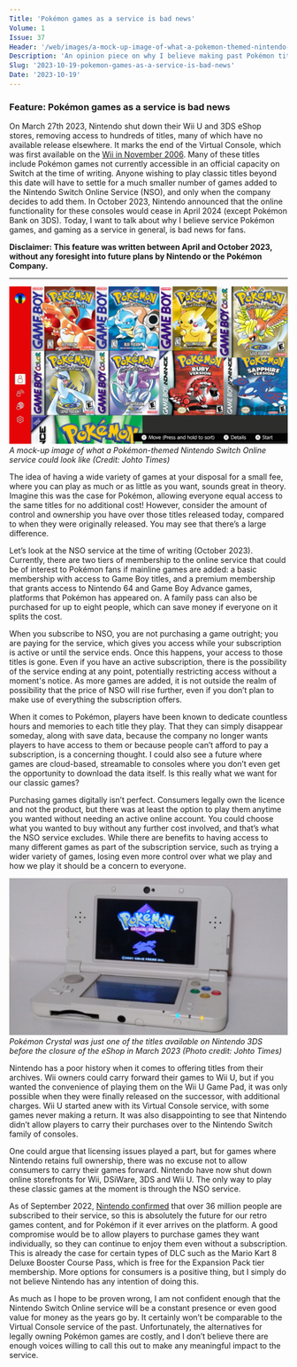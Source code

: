 ```yaml
---
Title: 'Pokémon games as a service is bad news'
Volume: 1
Issue: 37
Header: '/web/images/a-mock-up-image-of-what-a-pokemon-themed-nintendo-switch-online-service-could-look-like-credit-johto.png'
Description: 'An opinion piece on why I believe making past Pokémon titles available as part of a service is a bad idea for fans, along with the latest Pokémon news and more from the Johto Times mailbag.'
Slug: '2023-10-19-pokemon-games-as-a-service-is-bad-news'
Date: '2023-10-19'
---
```

### Feature: Pokémon games as a service is bad news
On March 27th 2023, Nintendo shut down their Wii U and 3DS eShop stores, removing access to hundreds of titles, many of which have no available release elsewhere. It marks the end of the Virtual Console, which was first available on the [Wii in November 2006](https://www.gamedeveloper.com/pc/nintendo-confirms-wii-virtual-console-launch-titles). Many of these titles include Pokémon games not currently accessible in an official capacity on Switch at the time of writing. Anyone wishing to play classic titles beyond this date will have to settle for a much smaller number of games added to the Nintendo Switch Online Service (NSO), and only when the company decides to add them. In October 2023, Nintendo announced that the online functionality for these consoles would cease in April 2024 (except Pokémon Bank on 3DS). Today, I want to talk about why I believe service Pokémon games, and gaming as a service in general, is bad news for fans.

**Disclaimer: This feature was written between April and October 2023, without any foresight into future plans by Nintendo or the Pokémon Company.**

* * *



[![A mock-up image of what a Pokémon-themed Nintendo Switch Online service could look like (Credit: Johto Times)](/web/images/a-mock-up-image-of-what-a-pokemon-themed-nintendo-switch-online-service-could-look-like-credit-johto.png)](/web/images/a-mock-up-image-of-what-a-pokemon-themed-nintendo-switch-online-service-could-look-like-credit-johto.png)*A mock-up image of what a Pokémon-themed Nintendo Switch Online service could look like (Credit: Johto Times)*



The idea of having a wide variety of games at your disposal for a small fee, where you can play as much or as little as you want, sounds great in theory. Imagine this was the case for Pokémon, allowing everyone equal access to the same titles for no additional cost! However, consider the amount of control and ownership you have over those titles released today, compared to when they were originally released. You may see that there’s a large difference.

Let’s look at the NSO service at the time of writing (October 2023). Currently, there are two tiers of membership to the online service that could be of interest to Pokémon fans if mainline games are added: a basic membership with access to Game Boy titles, and a premium membership that grants access to Nintendo 64 and Game Boy Advance games, platforms that Pokémon has appeared on. A family pass can also be purchased for up to eight people, which can save money if everyone on it splits the cost.

When you subscribe to NSO, you are not purchasing a game outright; you are paying for the service, which gives you access while your subscription is active or until the service ends. Once this happens, your access to those titles is gone. Even if you have an active subscription, there is the possibility of the service ending at any point, potentially restricting access without a moment's notice. As more games are added, it is not outside the realm of possibility that the price of NSO will rise further, even if you don’t plan to make use of everything the subscription offers. 

When it comes to Pokémon, players have been known to dedicate countless hours and memories to each title they play. That they can simply disappear someday, along with save data, because the company no longer wants players to have access to them or because people can’t afford to pay a subscription, is a concerning thought. I could also see a future where games are cloud-based, streamable to consoles where you don’t even get the opportunity to download the data itself. Is this really what we want for our classic games?

Purchasing games digitally isn’t perfect. Consumers legally own the licence and not the product, but there was at least the option to play them anytime you wanted without needing an active online account. You could choose what you wanted to buy without any further cost involved, and that’s what the NSO service excludes. While there are benefits to having access to many different games as part of the subscription service, such as trying a wider variety of games, losing even more control over what we play and how we play it should be a concern to everyone.



[![Pokémon Crystal was just one of the titles available on Nintendo 3DS before the closure of the eShop in March 2023 (Photo credit: Johto Times)](/web/images/pokemon-crystal-was-just-one-of-the-titles-available-on-nintendo-3ds-before-the-closure-of-the-eshop.jpeg)](/web/images/pokemon-crystal-was-just-one-of-the-titles-available-on-nintendo-3ds-before-the-closure-of-the-eshop.jpeg)*Pokémon Crystal was just one of the titles available on Nintendo 3DS before the closure of the eShop in March 2023 (Photo credit: Johto Times)*



Nintendo has a poor history when it comes to offering titles from their archives. Wii owners could carry forward their games to Wii U, but if you wanted the convenience of playing them on the Wii U Game Pad, it was only possible when they were finally released on the successor, with additional charges. Wii U started anew with its Virtual Console service, with some games never making a return. It was also disappointing to see that Nintendo didn’t allow players to carry their purchases over to the Nintendo Switch family of consoles. 

One could argue that licensing issues played a part, but for games where Nintendo retains full ownership, there was no excuse not to allow consumers to carry their games forward. Nintendo have now shut down online storefronts for Wii, DSiWare, 3DS and Wii U. The only way to play these classic games at the moment is through the NSO service.

As of September 2022, [Nintendo confirmed](https://www.nintendo.co.jp/ir/pdf/2022/221109e.pdf) that over 36 million people are subscribed to their service, so this is absolutely the future for our retro games content, and for Pokémon if it ever arrives on the platform. A good compromise would be to allow players to purchase games they want individually, so they can continue to enjoy them even without a subscription. This is already the case for certain types of DLC such as the Mario Kart 8 Deluxe Booster Course Pass, which is free for the Expansion Pack tier membership. More options for consumers is a positive thing, but I simply do not believe Nintendo has any intention of doing this.

As much as I hope to be proven wrong, I am not confident enough that the Nintendo Switch Online service will be a constant presence or even good value for money as the years go by. It certainly won’t be comparable to the Virtual Console service of the past. Unfortunately, the alternatives for legally owning Pokémon games are costly, and I don’t believe there are enough voices willing to call this out to make any meaningful impact to the service.